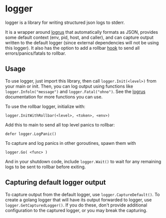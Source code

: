 # logger
logger is a library for writing structured json logs to stderr.

It is a wrapper around [logrus](https://github.com/Sirupsen/logrus) that
automatically formats as JSON, provides some default context
(env, pid, host, and caller), and can capture output written to the default logger
(since external dependencies will not be using this logger). It also has the
option to add a rollbar [hook](https://github.com/Sirupsen/logrus#hooks) to send
all errors/panics/fatals to rollbar.

## Usage
To use logger, just import this library, then call `logger.Init(<level>)`
 from your main or init.
Then, you can log output using functions like `logger.Infoln("message")` and
`logger.Fatal("ohno")`. See the
[logrus](https://github.com/Sirupsen/logrus) documentation for more functions you can
use.

To use the rollbar logger, initialize with:
```
logger.InitWithRollbar(<level>, <token>, <env>)
```
Add this to main to send all top level panics to rollbar:
```
defer logger.LogPanic()
```

To capture and log panics in other goroutines, spawn them with
```
logger.Go( <func> )
```

And in your shutdown code, include `logger.Wait()` to wait for any remaining
logs to be sent to rollbar before exiting.

## Capturing default logger output
To capture output from the default logger, use `logger.CaptureDefault()`.
To create a golang logger that will have its output forwarded to logger, use
`logger.GetCapturedLogger()`.
If you do these, don't provide additional configuration to the captured logger,
or you may break the capturing.
